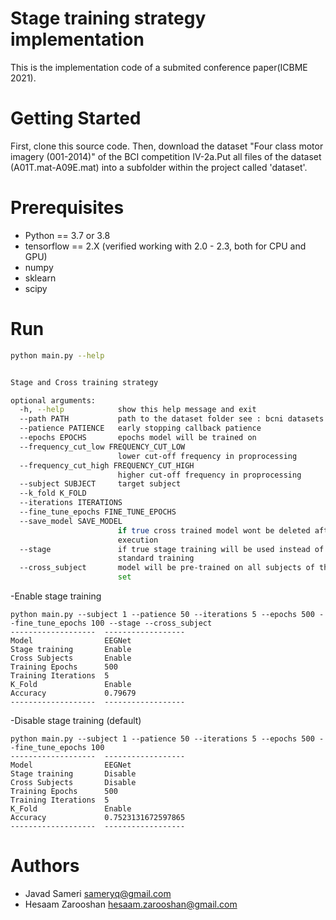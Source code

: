 # Stage training strategy implementation
This is the implementation code of a submited conference paper(ICBME 2021).

# Getting Started

First, clone this source code. Then, download the dataset "Four class motor imagery (001-2014)" of the BCI competition IV-2a.Put all files of the dataset (A01T.mat-A09E.mat) into a subfolder within the project called 'dataset'.

# Prerequisites
- Python == 3.7 or 3.8
- tensorflow == 2.X (verified working with 2.0 - 2.3, both for CPU and GPU)
- numpy
- sklearn
- scipy
# Run
```bash
python main.py --help


Stage and Cross training strategy

optional arguments:
  -h, --help            show this help message and exit
  --path PATH           path to the dataset folder see : bcni datasets fotmat
  --patience PATIENCE   early stopping callback patience
  --epochs EPOCHS       epochs model will be trained on
  --frequency_cut_low FREQUENCY_CUT_LOW
                        lower cut-off frequency in proprocessing
  --frequency_cut_high FREQUENCY_CUT_HIGH
                        higher cut-off frequency in proprocessing
  --subject SUBJECT     target subject
  --k_fold K_FOLD
  --iterations ITERATIONS
  --fine_tune_epochs FINE_TUNE_EPOCHS
  --save_model SAVE_MODEL
                        if true cross trained model wont be deleted after
                        execution
  --stage               if true stage training will be used instead of
                        standard training
  --cross_subject       model will be pre-trained on all subjects of the data
                        set
```

-Enable stage training
```
python main.py --subject 1 --patience 50 --iterations 5 --epochs 500 --fine_tune_epochs 100 --stage --cross_subject
-------------------  ------------------
Model                EEGNet
Stage training       Enable
Cross Subjects       Enable
Training Epochs      500
Training Iterations  5
K_Fold               Enable
Accuracy             0.79679
-------------------  ------------------
```

-Disable stage training (default)
```
python main.py --subject 1 --patience 50 --iterations 5 --epochs 500 --fine_tune_epochs 100 
-------------------  ------------------
Model                EEGNet
Stage training       Disable
Cross Subjects       Disable
Training Epochs      500
Training Iterations  5
K_Fold               Enable
Accuracy             0.7523131672597865
-------------------  ------------------
```



# Authors
- Javad Sameri        sameryq@gmail.com
- Hesaam Zarooshan    hesaam.zarooshan@gmail.com 
